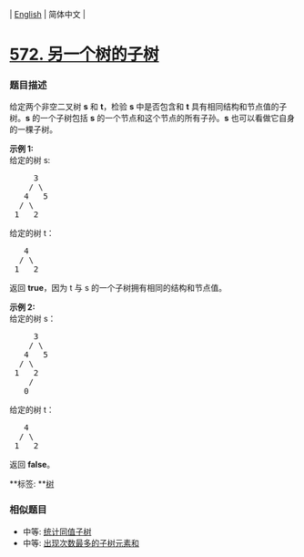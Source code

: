 | [English](README_EN.md) | 简体中文 |

# [572. 另一个树的子树](https://leetcode-cn.com/problems/subtree-of-another-tree)
 ### 题目描述
<p>给定两个非空二叉树 <strong>s</strong> 和 <strong>t</strong>，检验&nbsp;<strong>s</strong> 中是否包含和 <strong>t</strong> 具有相同结构和节点值的子树。<strong>s</strong> 的一个子树包括 <strong>s</strong> 的一个节点和这个节点的所有子孙。<strong>s</strong> 也可以看做它自身的一棵子树。</p>

<p><strong>示例 1:</strong><br />
给定的树 s:</p>

<pre>
     3
    / \
   4   5
  / \
 1   2
</pre>

<p>给定的树 t：</p>

<pre>
   4 
  / \
 1   2
</pre>

<p>返回 <strong>true</strong>，因为 t 与 s 的一个子树拥有相同的结构和节点值。</p>

<p><strong>示例 2:</strong><br />
给定的树 s：</p>

<pre>
     3
    / \
   4   5
  / \
 1   2
    /
   0
</pre>

<p>给定的树 t：</p>

<pre>
   4
  / \
 1   2
</pre>

<p>返回 <strong>false</strong>。</p>

**标签:	**[树](https://leetcode-cn.com/tag/tree) 
 ### 相似题目
- 中等:	[统计同值子树](https://leetcode-cn.com/problems/count-univalue-subtrees) 
- 中等:	[出现次数最多的子树元素和](https://leetcode-cn.com/problems/most-frequent-subtree-sum) 
